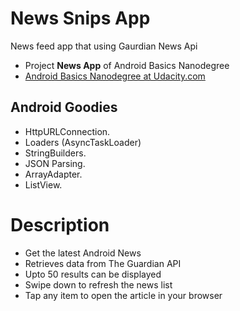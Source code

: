 # News Snips App
News feed app that using Gaurdian News Api

- Project **News App** of Android Basics Nanodegree
- [Android Basics Nanodegree at Udacity.com](https://www.udacity.com/course/android-basics-nanodegree-by-google--nd803)

## Android Goodies

- HttpURLConnection.
- Loaders (AsyncTaskLoader)
- StringBuilders.
- JSON Parsing.
- ArrayAdapter.
- ListView.

# Description
- Get the latest Android News
- Retrieves data from The Guardian API
- Upto 50 results can be displayed
- Swipe down to refresh the news list
- Tap any item to open the article in your browser
